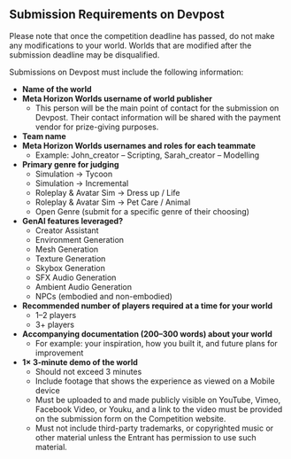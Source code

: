 ## Submission Requirements on Devpost

Please note that once the competition deadline has passed, do not make any modifications to your world. Worlds that are modified after the submission deadline may be disqualified.

Submissions on Devpost must include the following information:

- **Name of the world**
- **Meta Horizon Worlds username of world publisher**
  - This person will be the main point of contact for the submission on Devpost. Their contact information will be shared with the payment vendor for prize-giving purposes.
- **Team name**
- **Meta Horizon Worlds usernames and roles for each teammate**
  - Example: John_creator – Scripting, Sarah_creator – Modelling
- **Primary genre for judging**
  - Simulation → Tycoon
  - Simulation → Incremental
  - Roleplay & Avatar Sim → Dress up / Life
  - Roleplay & Avatar Sim → Pet Care / Animal
  - Open Genre (submit for a specific genre of their choosing)
- **GenAI features leveraged?**
  - Creator Assistant
  - Environment Generation
  - Mesh Generation
  - Texture Generation
  - Skybox Generation
  - SFX Audio Generation
  - Ambient Audio Generation
  - NPCs (embodied and non-embodied)
- **Recommended number of players required at a time for your world**
  - 1–2 players
  - 3+ players
- **Accompanying documentation (200–300 words) about your world**
  - For example: your inspiration, how you built it, and future plans for improvement
- **1× 3‑minute demo of the world**
  - Should not exceed 3 minutes
  - Include footage that shows the experience as viewed on a Mobile device
  - Must be uploaded to and made publicly visible on YouTube, Vimeo, Facebook Video, or Youku, and a link to the video must be provided on the submission form on the Competition website.
  - Must not include third-party trademarks, or copyrighted music or other material unless the Entrant has permission to use such material.


